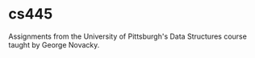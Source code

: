 cs445
=====

Assignments from the University of Pittsburgh's Data Structures course taught by George Novacky.
